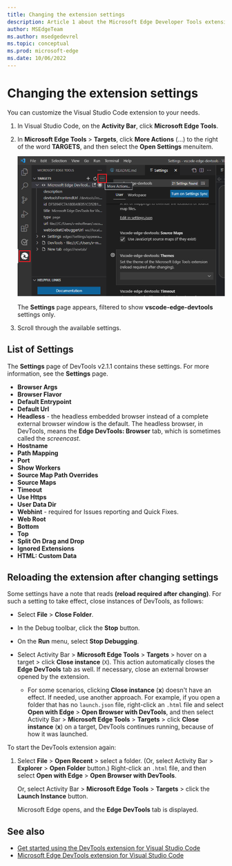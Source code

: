 ```yaml
---
title: Changing the extension settings
description: Article 1 about the Microsoft Edge Developer Tools extension for Visual Studio Code.
author: MSEdgeTeam
ms.author: msedgedevrel
ms.topic: conceptual
ms.prod: microsoft-edge
ms.date: 10/06/2022
---
```

# Changing the extension settings

You can customize the Visual Studio Code extension to your needs.

1. In Visual Studio Code, on the **Activity Bar**, click **Microsoft Edge Tools**.

1. In **Microsoft Edge Tools** > **Targets**, click **More Actions** (...) to the right of the word **TARGETS**, and then select the **Open Settings** menuitem.

   ![The More Actions icon on the Microsoft Edge Tools: Targets panel, to change the settings of the DevTools extension](./change-extension-settings-images/edge-tools-open-settings.png)

   The **Settings** page appears, filtered to show **vscode-edge-devtools** settings only.

1. Scroll through the available settings.


<!-- ====================================================================== -->
## List of Settings

The **Settings** page of DevTools v2.1.1 contains these settings.  For more information, see the **Settings** page.

* **Browser Args**
* **Browser Flavor**
* **Default Entrypoint**
* **Default Url**
* **Headless** - the headless embedded browser instead of a complete external browser window is the default.  The headless browser, in DevTools, means the **Edge DevTools: Browser** tab, which is sometimes called the _screencast_.
* **Hostname**
* **Path Mapping**
* **Port**
* **Show Workers**
* **Source Map Path Overrides**
* **Source Maps**
* **Timeout**
* **Use Https**
* **User Data Dir**
* **Webhint** - required for Issues reporting and Quick Fixes.
* **Web Root**
* **Bottom**
* **Top**
* **Split On Drag and Drop**
* **Ignored Extensions**
* **HTML: Custom Data**


<!-- ====================================================================== -->
## Reloading the extension after changing settings

Some settings have a note that reads **(reload required after changing)**.  For such a setting to take effect, close instances of DevTools, as follows:

*  Select **File** > **Close Folder**.

*  In the Debug toolbar, click the **Stop** button.

*  On the **Run** menu, select **Stop Debugging**.

*  Select Activity Bar > **Microsoft Edge Tools** > **Targets** > hover on a target > click **Close instance** (`X`).  This action automatically closes the **Edge DevTools** tab as well.  If necessary, close an external browser opened by the extension.

   *  For some scenarios, clicking **Close instance** (**x**) doesn't have an effect.  If needed, use another approach.  For example, if you open a folder that has no `launch.json` file, right-click an `.html` file and select **Open with Edge** > **Open Browser with DevTools**, and then select Activity Bar > **Microsoft Edge Tools** > **Targets** > click **Close instance** (**x**) on a target, DevTools continues running, because of how it was launched.


To start the DevTools extension again:

1. Select **File** > **Open Recent** > select a folder.  (Or, select Activity Bar > **Explorer** > **Open Folder** button.)  Right-click an `.html` file, and then select **Open with Edge** > **Open Browser with DevTools**.

   Or, select Activity Bar > **Microsoft Edge Tools** > **Targets** > click the **Launch Instance** button.

   Microsoft Edge opens, and the **Edge DevTools** tab is displayed.


<!-- ====================================================================== -->
## See also

* [Get started using the DevTools extension for Visual Studio Code](./get-started.md)
* [Microsoft Edge DevTools extension for Visual Studio Code](../microsoft-edge-devtools-extension.md)
